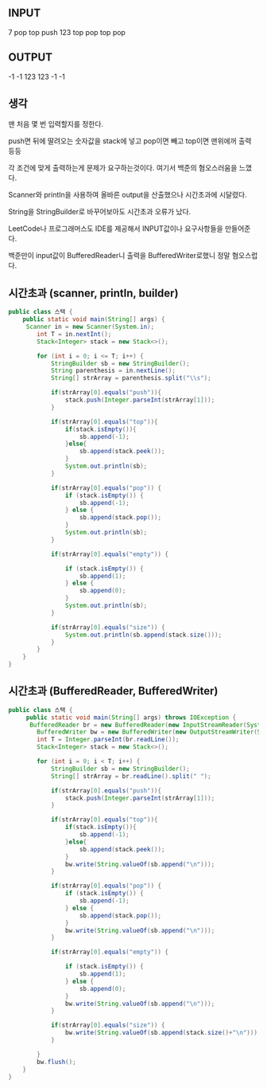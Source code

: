 
## INPUT
7
pop
top
push 123
top
pop
top
pop

## OUTPUT
-1
-1
123
123
-1
-1

## 생각

맨 처음 몇 번 입력할지를 정한다. 

push면 뒤에 딸려오는 숫자값을 stack에 넣고 pop이면 빼고 top이면 맨위에꺼 출력 등등  

각 조건에 맞게 출력하는게 문제가 요구하는것이다. 여기서 백준의 혐오스러움을 느꼈다. 

Scanner와 println을 사용하여 올바른 output을 산출했으나 시간초과에 시달렸다.  

String을 StringBuilder로 바꾸어보아도 시간초과 오류가 났다.  

LeetCode나 프로그래머스도 IDE를 제공해서 INPUT값이나 요구사항들을 만들어준다.  

백준만이 input값이 BufferedReader니 출력을 BufferedWriter로했니 정말 혐오스럽다.

## 시간초과 (scanner, println, builder)
```java
public class 스택 {
    public static void main(String[] args) {
     Scanner in = new Scanner(System.in);
        int T = in.nextInt();
        Stack<Integer> stack = new Stack<>();

        for (int i = 0; i <= T; i++) {
            StringBuilder sb = new StringBuilder();
            String parenthesis = in.nextLine();
            String[] strArray = parenthesis.split("\\s");

            if(strArray[0].equals("push")){
                stack.push(Integer.parseInt(strArray[1]));
            }

            if(strArray[0].equals("top")){
                if(stack.isEmpty()){
                    sb.append(-1);
                }else{
                    sb.append(stack.peek());
                }
                System.out.println(sb);
            }

            if(strArray[0].equals("pop")) {
                if (stack.isEmpty()) {
                    sb.append(-1);
                } else {
                    sb.append(stack.pop());
                }
                System.out.println(sb);
            }

            if(strArray[0].equals("empty")) {

                if (stack.isEmpty()) {
                    sb.append(1);
                } else {
                    sb.append(0);
                }
                System.out.println(sb);
            }

            if(strArray[0].equals("size")) {
                System.out.println(sb.append(stack.size()));
            }
        }
    }
}
```

  
## 시간초과 (BufferedReader, BufferedWriter)
```java
public class 스택 {
     public static void main(String[] args) throws IOException { 
      BufferedReader br = new BufferedReader(new InputStreamReader(System.in));
        BufferedWriter bw = new BufferedWriter(new OutputStreamWriter(System.out));
        int T = Integer.parseInt(br.readLine());
        Stack<Integer> stack = new Stack<>();

        for (int i = 0; i < T; i++) {
            StringBuilder sb = new StringBuilder();
            String[] strArray = br.readLine().split(" ");

            if(strArray[0].equals("push")){
                stack.push(Integer.parseInt(strArray[1]));
            }

            if(strArray[0].equals("top")){
                if(stack.isEmpty()){
                    sb.append(-1);
                }else{
                    sb.append(stack.peek());
                }
                bw.write(String.valueOf(sb.append("\n")));
            }

            if(strArray[0].equals("pop")) {
                if (stack.isEmpty()) {
                    sb.append(-1);
                } else {
                    sb.append(stack.pop());
                }
                bw.write(String.valueOf(sb.append("\n")));
            }

            if(strArray[0].equals("empty")) {

                if (stack.isEmpty()) {
                    sb.append(1);
                } else {
                    sb.append(0);
                }
                bw.write(String.valueOf(sb.append("\n")));
            }

            if(strArray[0].equals("size")) {
                bw.write(String.valueOf(sb.append(stack.size()+"\n")));
            }

        }
        bw.flush();
    }
}
```

